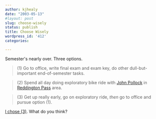 ```yaml
---
author: kjhealy
date: "2003-05-13"
#layout: post
slug: choose-wisely
status: publish
title: Choose Wisely
wordpress_id: '412'
categories:

---
```


Semester's nearly over. Three options.

> (1) Go to office, write final exam and exam key, do other dull-but-important end-of-semester tasks.

> (2) Spend all day doing exploratory bike ride with [John Pollock](http://www.u.arizona.edu/~pollock) in [Reddington Pass](http://www.virtualtucsonmagazine.com/vtmsections/oasispages/tqvfalls.html) area.

> (3) Get up really early, go on exploratory ride, *then* go to office and pursue option (1).

[I chose (3)](http://www.kieranhealy.org/files/misc/reddington-pass-sm.html). What do you think?
